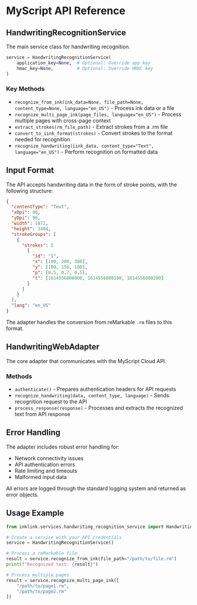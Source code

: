 # MyScript API Reference

## HandwritingRecognitionService

The main service class for handwriting recognition.

```python
service = HandwritingRecognitionService(
    application_key=None,  # Optional: Override app key
    hmac_key=None,         # Optional: Override HMAC key
)
```

### Key Methods

- `recognize_from_ink(ink_data=None, file_path=None, content_type=None, language="en_US")` - Process ink data or a file
- `recognize_multi_page_ink(page_files, language="en_US")` - Process multiple pages with cross-page context
- `extract_strokes(rm_file_path)` - Extract strokes from a .rm file
- `convert_to_iink_format(strokes)` - Convert strokes to the format needed for recognition
- `recognize_handwriting(iink_data, content_type="Text", language="en_US")` - Perform recognition on formatted data

## Input Format

The API accepts handwriting data in the form of stroke points, with the following structure:

```json
{
  "contentType": "Text",
  "xDpi": 96,
  "yDpi": 96,
  "width": 1872,
  "height": 2404,
  "strokeGroups": [
    {
      "strokes": [
        {
          "id": "1",
          "x": [100, 200, 300],
          "y": [100, 150, 100],
          "p": [0.5, 0.7, 0.5],
          "t": [1614556800000, 1614556800100, 1614556800200]
        }
      ]
    }
  ],
  "lang": "en_US"
}
```

The adapter handles the conversion from reMarkable `.rm` files to this format.

## HandwritingWebAdapter

The core adapter that communicates with the MyScript Cloud API.

### Methods

- `authenticate()` - Prepares authentication headers for API requests
- `recognize_handwriting(data, content_type, language)` - Sends recognition request to the API
- `process_response(response)` - Processes and extracts the recognized text from API response

## Error Handling

The adapter includes robust error handling for:

- Network connectivity issues
- API authentication errors
- Rate limiting and timeouts
- Malformed input data

All errors are logged through the standard logging system and returned as error objects.

## Usage Example

```python
from inklink.services.handwriting_recognition_service import HandwritingRecognitionService

# Create a service with your API credentials
service = HandwritingRecognitionService()

# Process a reMarkable file
result = service.recognize_from_ink(file_path="/path/to/file.rm")
print(f"Recognized text: {result}")

# Process multiple pages
result = service.recognize_multi_page_ink([
    "/path/to/page1.rm",
    "/path/to/page2.rm"
])
```